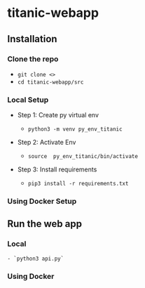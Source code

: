 # titanic-webapp

## Installation
### Clone the repo
- `git clone <>`
- `cd titanic-webapp/src`

### Local Setup
- Step 1: Create py virtual env
    - `python3 -m venv py_env_titanic`
- Step 2: Activate Env
    - `source  py_env_titanic/bin/activate`

- Step 3: Install requirements
    - `pip3 install -r requirements.txt`

### Using Docker Setup

## Run the web app
### Local
    - `python3 api.py`


### Using Docker
